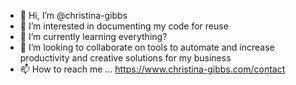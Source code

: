 - 👋 Hi, I’m @christina-gibbs
- 👀 I’m interested in documenting my code for reuse
- 🌱 I’m currently learning everything?
- 💞️ I’m looking to collaborate on tools to automate and increase productivity and creative solutions for my business
- 📫 How to reach me ... https://www.christina-gibbs.com/contact

<!---
christina-gibbs/christina-gibbs is a ✨ special ✨ repository because its `README.md` (this file) appears on your GitHub profile.
You can click the Preview link to take a look at your changes.
--->
